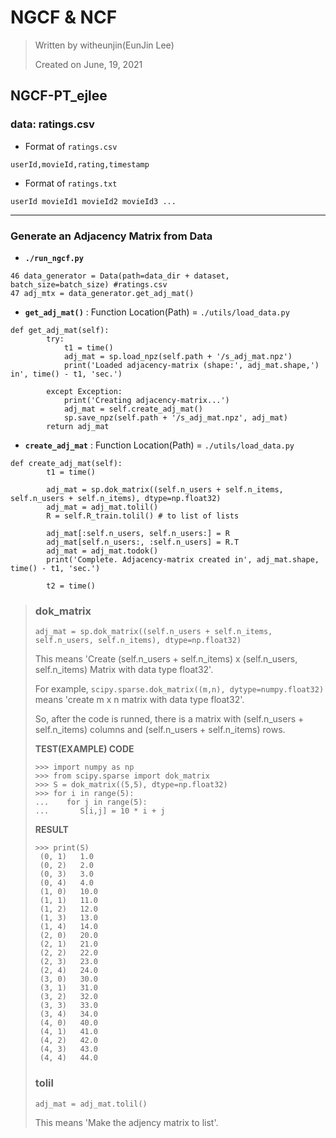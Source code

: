 # NGCF & NCF
> Written by witheunjin(EunJin Lee)
> 
> Created on June, 19, 2021

## NGCF-PT_ejlee

### data: ratings.csv
+ Format of `ratings.csv`
```
userId,movieId,rating,timestamp
```

+ Format of `ratings.txt`
```
userId movieId1 movieId2 movieId3 ...
```
-----

### Generate an Adjacency Matrix from Data
* **`./run_ngcf.py`**
```python3
46 data_generator = Data(path=data_dir + dataset, batch_size=batch_size) #ratings.csv
47 adj_mtx = data_generator.get_adj_mat()
```
* **`get_adj_mat()`** : Function Location(Path) = `./utils/load_data.py`
```python3
def get_adj_mat(self):
        try:
            t1 = time()
            adj_mat = sp.load_npz(self.path + '/s_adj_mat.npz')
            print('Loaded adjacency-matrix (shape:', adj_mat.shape,') in', time() - t1, 'sec.')

        except Exception:
            print('Creating adjacency-matrix...')
            adj_mat = self.create_adj_mat()
            sp.save_npz(self.path + '/s_adj_mat.npz', adj_mat)
        return adj_mat
```
* **`create_adj_mat`** : Function Location(Path) = `./utils/load_data.py`
```python3
def create_adj_mat(self):
        t1 = time()
        
        adj_mat = sp.dok_matrix((self.n_users + self.n_items, self.n_users + self.n_items), dtype=np.float32)
        adj_mat = adj_mat.tolil()
        R = self.R_train.tolil() # to list of lists

        adj_mat[:self.n_users, self.n_users:] = R
        adj_mat[self.n_users:, :self.n_users] = R.T
        adj_mat = adj_mat.todok()
        print('Complete. Adjacency-matrix created in', adj_mat.shape, time() - t1, 'sec.')

        t2 = time()
```
> ### dok_matrix
> ```python3
> adj_mat = sp.dok_matrix((self.n_users + self.n_items, self.n_users, self.n_items), dtype=np.float32)
> ```
> This means 'Create (self.n_users + self.n_items) x (self.n_users, self.n_items) Matrix with data type float32'.
> 
> For example, `scipy.sparse.dok_matrix((m,n), dytype=numpy.float32)` means 'create m x n matrix with data type float32'.
> 
> So, after the code is runned, there is a matrix with (self.n_users + self.n_items) columns and (self.n_users + self.n_items) rows. 
> 
> **TEST(EXAMPLE) CODE**
> ```python3
> >>> import numpy as np
> >>> from scipy.sparse import dok_matrix
> >>> S = dok_matrix((5,5), dtype=np.float32)
> >>> for i in range(5):
> ...    for j in range(5):
> ...       S[i,j] = 10 * i + j
> ```
> **RESULT**
> ```
> >>> print(S)
>  (0, 1)	1.0
>  (0, 2)	2.0
>  (0, 3)	3.0
>  (0, 4)	4.0
>  (1, 0)	10.0
>  (1, 1)	11.0
>  (1, 2)	12.0
>  (1, 3)	13.0
>  (1, 4)	14.0
>  (2, 0)	20.0
>  (2, 1)	21.0
>  (2, 2)	22.0
>  (2, 3)	23.0
>  (2, 4)	24.0
>  (3, 0)	30.0
>  (3, 1)	31.0
>  (3, 2)	32.0
>  (3, 3)	33.0
>  (3, 4)	34.0
>  (4, 0)	40.0
>  (4, 1)	41.0
>  (4, 2)	42.0
>  (4, 3)	43.0
>  (4, 4)	44.0
> ```
> ### tolil
> ```python3
> adj_mat = adj_mat.tolil()
> ```
> This means 'Make the adjency matrix to list'.
